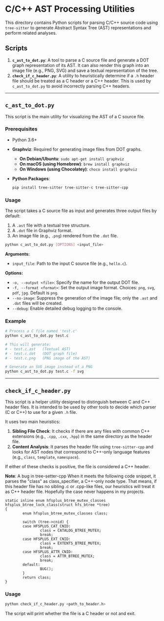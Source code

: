 # C/C++ AST Processing Utilities

This directory contains Python scripts for parsing C/C++ source code using `tree-sitter` to generate Abstract Syntax Tree (AST) representations and perform related analyses.

## Scripts

1.  **`c_ast_to_dot.py`**: A tool to parse a C source file and generate a DOT graph representation of its AST. It can also render this graph into an image file (e.g., PNG, SVG) and save a textual representation of the tree.
2.  **`check_if_c_header.py`**: A utility to heuristically determine if a `.h` header file should be treated as a C header or a C++ header. This is used by `c_ast_to_dot.py` to avoid incorrectly parsing C++ headers.

---

## `c_ast_to_dot.py`

This script is the main utility for visualizing the AST of a C source file.

### Prerequisites

-   Python 3.6+
-   **Graphviz**: Required for generating image files from DOT graphs.

    -   **On Debian/Ubuntu**: `sudo apt-get install graphviz`
    -   **On macOS (using Homebrew)**: `brew install graphviz`
    -   **On Windows (using Chocolatey)**: `choco install graphviz`

-   **Python Packages**:

    ```sh
    pip install tree-sitter tree-sitter-c tree-sitter-cpp
    ```

### Usage

The script takes a C source file as input and generates three output files by default:
1.  A `.ast` file with a textual tree structure.
2.  A `.dot` file in Graphviz format.
3.  An image file (e.g., `.png`) rendered from the `.dot` file.

```sh
python c_ast_to_dot.py [OPTIONS] <input_file>
```

**Arguments:**

-   `input_file`: Path to the input C source file (e.g., `hello.c`).

**Options:**

-   `-o, --output <file>`: Specify the name for the output DOT file.
-   `-f, --format <format>`: Set the output image format. Choices: `png`, `svg`, `pdf`, `jpg`. Default is `png`.
-   `--no-image`: Suppress the generation of the image file; only the `.ast` and `.dot` files will be created.
-   `--debug`: Enable detailed debug logging to the console.

### Example

```sh
# Process a C file named 'test.c'
python c_ast_to_dot.py test.c

# This will generate:
# - test.c.ast   (Textual AST)
# - test.c.dot   (DOT graph file)
# - test.c.png   (PNG image of the AST)

# Generate an SVG image instead of a PNG
python c_ast_to_dot.py test.c -f svg
```

---

## `check_if_c_header.py`

This script is a helper utility designed to distinguish between C and C++ header files. It is intended to be used by other tools to decide which parser (C or C++) to use for a given `.h` file.

It uses two main heuristics:
1.  **Sibling File Check**: It checks if there are any files with common C++ extensions (e.g., `.cpp`, `.cxx`, `.hpp`) in the same directory as the header file.
2.  **Content Analysis**: It parses the header file using `tree-sitter-cpp` and looks for AST nodes that correspond to C++-only language features (e.g., `class`, `template`, `namespace`).

If either of these checks is positive, the file is considered a C++ header.

**Note**: A bug in tree-setter-cpp
When it meets the following code snippet, it parses the "class" as class_specifier, a C++-only node type.
That means, if this header file has no sibling .c or .cpp-like files, our heuristics will treat it as C++ header file.
Hopefully the case never happens in my projects.

```
static inline enum hfsplus_btree_mutex_classes
hfsplus_btree_lock_class(struct hfs_btree *tree)
{
        enum hfsplus_btree_mutex_classes class;

        switch (tree->cnid) {
        case HFSPLUS_CAT_CNID:
                class = CATALOG_BTREE_MUTEX;
                break;
        case HFSPLUS_EXT_CNID:
                class = EXTENTS_BTREE_MUTEX;
                break;
        case HFSPLUS_ATTR_CNID:
                class = ATTR_BTREE_MUTEX;
                break;
        default:
                BUG();
        }
        return class;
}
``` 

### Usage

```sh
python check_if_c_header.py <path_to_header.h>
```

The script will print whether the file is a C header or not and exit.

